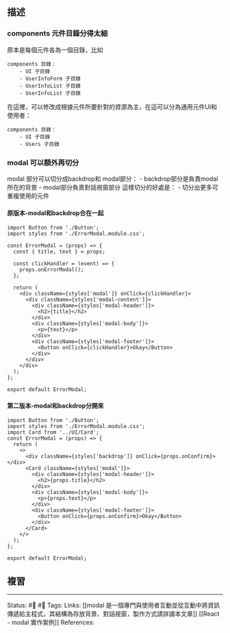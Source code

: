 ## 描述

### components 元件目錄分得太細

原本是每個元件各為一個目錄，比如
```
components 目錄：
	- UI 子目錄
	- UserInfoForm 子目錄
	- UserInfoList 子目錄
	- UserInfoList 子目錄
```

在這裡，可以修改成根據元件所要針對的資源為主，在這可以分為通用元件UI和使用者：
```
components 目錄：
	- UI 子目錄
	- Users 子目錄
```

### modal 可以額外再切分

modal 部分可以切分成backdrop和 modal部分：
	- backdrop部分是負責modal所在的背景
	- modal部分負責對話視窗部分
這樣切分的好處是：
	- 切分出更多可重複使用的元件


#### 原版本-modal和backdrop合在一起
```
import Button from './Button';
import styles from './ErrorModal.module.css';

const ErrorModal = (props) => {
  const { title, text } = props;

  const clickHandler = (event) => {
    props.onErrorModal();
  };

  return (
    <div className={styles['modal']} onClick={clickHandler}>
      <div className={styles['modal-content']}>
        <div className={styles['modal-header']}>
          <h2>{title}</h2>
        </div>
        <div className={styles['modal-body']}>
          <p>{text}</p>
        </div>
        <div className={styles['modal-footer']}>
          <Button onClick={clickHandler}>Okay</Button>
        </div>
      </div>
    </div>
  );
};

export default ErrorModal;

```

#### 第二版本-modal和backdrop分開來

```
import Button from './Button';
import styles from './ErrorModal.module.css';
import Card from '../UI/Card';
const ErrorModal = (props) => {
  return (
    <>
      <div className={styles['backdrop']} onClick={props.onConfirm}></div>
      <Card className={styles['modal']}>
        <div className={styles['modal-header']}>
          <h2>{props.title}</h2>
        </div>
        <div className={styles['modal-body']}>
          <p>{props.text}</p>
        </div>
        <div className={styles['modal-footer']}>
          <Button onClick={props.onConfirm}>Okay</Button>
        </div>
      </Card>
    </>
  );
};

export default ErrorModal;
```

## 複習


---
Status: #🌱 #📓 
Tags:
Links:
[[modal 是一個專門與使用者互動並從互動中將資訊傳遞給主程式，其結構為存放背景、對話視窗，製作方式請詳讀本文章]]
[[React - modal 實作案例]]
References: